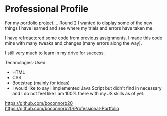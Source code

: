 # Professional Profile

For my portfolio project.... Round 2 I wanted to display some of the new things I have learned and see where my trials and errors have taken me.  

I have refrdactored some code from previous assignments. I made this code mine with many tweaks and changes (many errors along the way).

I still very much to learn in my drive for success. 

Technologies-Used: 
- HTML
- CSS
- Bootstrap (mainly for ideas)
- I would like to say I implemented Java Script but didn't find in necessary and I do not feel like I am 100% there with my JS skills as of yet. 

https://github.com/boconnorb20
https://github.com/boconnorb20/Professional-Portfolio


